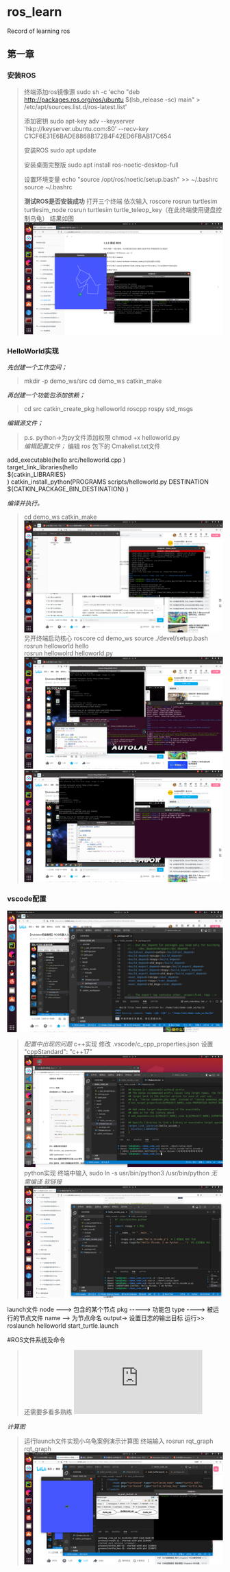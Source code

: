 # ros_learn
Record of learning ros

## 第一章
### 安装ROS

> 终端添加ros镜像源
> sudo sh -c 'echo "deb http://packages.ros.org/ros/ubuntu $(lsb_release -sc) main" > /etc/apt/sources.list.d/ros-latest.list'
> 
> 添加密钥
> sudo apt-key adv --keyserver 'hkp://keyserver.ubuntu.com:80' --recv-key C1CF6E31E6BADE8868B172B4F42ED6FBAB17C654
> 
> 安装ROS
> sudo apt update
> 
> 安装桌面完整版
> sudo apt install ros-noetic-desktop-full
> 
> 设置环境变量
> echo "source /opt/ros/noetic/setup.bash" >> ~/.bashrc
> source ~/.bashrc
> 
> **测试ROS是否安装成功**
> 打开三个终端 依次输入
> roscore
> rosrun turtlesim turtlesim_node
> rosrun turtlesim turtle_teleop_key（在此终端使用键盘控制乌龟）
> 结果如图
![text](https://github.com/lokiiiiiiiiii/ros_learn/blob/main/img/%E6%B5%8B%E8%AF%95ros.png)

### HelloWorld实现

*先创建一个工作空间；*
> mkdir -p demo_ws/src
> cd demo_ws
> catkin_make

*再创建一个功能包添加依赖；*
> cd src
> catkin_create_pkg helloworld roscpp rospy std_msgs

*编辑源文件；*                                     
>p.s. python->为py文件添加权限
>             chmod +x helloworld.py          
*编辑配置文件；*
> 编辑 ros 包下的 Cmakelist.txt文件                 
>
add_executable(hello src/helloworld.cpp 
)                                          
target_link_libraries(hello               
  ${catkin_LIBRARIES}                   
)
catkin_install_python(PROGRAMS
scripts/helloworld.py
DESTINATION ${CATKIN_PACKAGE_BIN_DESTINATION}
)

*编译并执行。*
> cd demo_ws
> catkin_make
![make](https://github.com/lokiiiiiiiiii/ros_learn/blob/main/img/helloworld.png)
> 另开终端启动核心
> roscore
> cd demo_ws
> source ./devel/setup.bash
> rosrun  helloworld hello  
> rosrun hellowolrd helloworld.py
![helloworld_c](https://github.com/lokiiiiiiiiii/ros_learn/blob/main/img/helloworld2.png)
![helloworld_py](https://github.com/lokiiiiiiiiii/ros_learn/blob/main/img/helloworld_py.png)

### vscode配置
![code_cmake](https://github.com/lokiiiiiiiiii/ros_learn/blob/main/img/vscode%20%E9%85%8D%E7%BD%AE.png)
> *配置中出现的问题*
> c++实现
> 修改 .vscode/c_cpp_properties.json
> 设置 "cppStandard": "c++17"
![code_C](https://github.com/lokiiiiiiiiii/ros_learn/blob/main/img/vscode_c%2B%2B.png)
> python实现
> 终端中输入 sudo ln -s usr/bin/python3 /usr/bin/python
> *无需编译 软链接*
![code_py](https://github.com/lokiiiiiiiiii/ros_learn/blob/main/img/vscode_py.png)

launch文件
<launch>
    <node pkg="helloworld" type="demo_hello" name="hello" output="screen" />
    <node pkg="turtlesim" type="turtlesim_node" name="turtle_GUI"/>
    <node pkg="turtlesim" type="turtle_teleop_key" name="turtle_key" />
</launch>
node ---> 包含的某个节点
pkg -----> 功能包
type ----> 被运行的节点文件
name --> 为节点命名
output-> 设置日志的输出目标
运行>> roslaunch helloworld start_turtle.launch

#ROS文件系统及命令
> 还需要多看多熟练
![ros!](http://www.autolabor.com.cn/book/ROSTutorials/chapter1/15-ben-zhang-xiao-jie/151-roswen-jian-xi-tong.html)


*计算图*
> 运行launch文件实现小乌龟案例演示计算图
> 终端输入 rosrun rqt_graph rqt_graph
![rqt_graph](https://github.com/lokiiiiiiiiii/ros_learn/blob/main/img/%E8%AE%A1%E7%AE%97%E5%9B%BE.png)
